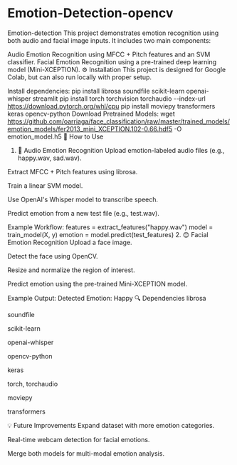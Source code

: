 # Emotion-Detection-opencv
Emotion-detection
This project demonstrates emotion recognition using both audio and facial image inputs. It includes two main components:

Audio Emotion Recognition using MFCC + Pitch features and an SVM classifier.
Facial Emotion Recognition using a pre-trained deep learning model (Mini-XCEPTION).
⚙️ Installation
This project is designed for Google Colab, but can also run locally with proper setup.

Install dependencies:
pip install librosa soundfile scikit-learn openai-whisper streamlit
pip install torch torchvision torchaudio --index-url https://download.pytorch.org/whl/cpu
pip install moviepy transformers keras opencv-python
Download Pretrained Models:
wget https://github.com/oarriaga/face_classification/raw/master/trained_models/emotion_models/fer2013_mini_XCEPTION.102-0.66.hdf5 -O emotion_model.h5
🧪 How to Use
1. 🎵 Audio Emotion Recognition
Upload emotion-labeled audio files (e.g., happy.wav, sad.wav).

Extract MFCC + Pitch features using librosa.

Train a linear SVM model.

Use OpenAI's Whisper model to transcribe speech.

Predict emotion from a new test file (e.g., test.wav).

Example Workflow:
features = extract_features("happy.wav")
model = train_model(X, y)
emotion = model.predict(test_features)
2. 😊 Facial Emotion Recognition
Upload a face image.

Detect the face using OpenCV.

Resize and normalize the region of interest.

Predict emotion using the pre-trained Mini-XCEPTION model.

Example Output:
Detected Emotion: Happy
🔍 Dependencies
librosa

soundfile

scikit-learn

openai-whisper

opencv-python

keras

torch, torchaudio

moviepy

transformers

💡 Future Improvements
Expand dataset with more emotion categories.

Real-time webcam detection for facial emotions.

Merge both models for multi-modal emotion analysis.
